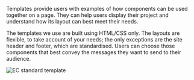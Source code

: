 Templates provide users with examples of how components can be used together on a page. They can help users display their project and understand how its layout can best meet their needs.

The templates we use are built using HTML/CSS only. The layouts are flexible, to take account of your needs; the only exceptions are the site header and footer, which are standardised. Users can choose those components that best convey the messages they want to send to their audience.

![EC standard template](http://inno-ecl.s3.amazonaws.com/media/images/EC/Templates/Standard/basic_ec_template.jpg)
